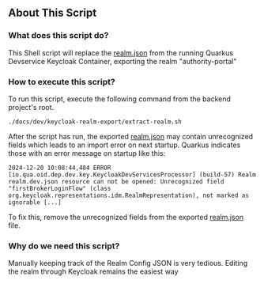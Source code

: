 ## About This Script

### What does this script do?

This Shell script will replace the [realm.json](../../../authority-portal-quarkus/src/main/resources/realm.json) 
from the running Quarkus Devservice Keycloak Container, exporting the realm "authority-portal"

### How to execute this script?

To run this script, execute the following command from the backend project's root.

```shell
./docs/dev/keycloak-realm-export/extract-realm.sh
```

After the script has run, the exported [realm.json](../../../authority-portal-quarkus/src/main/resources/realm.json) may contain unrecognized fields which leads to an import error on next startup.
Quarkus indicates those with an error message on startup like this:

```
2024-12-20 10:08:44,484 ERROR [io.qua.oid.dep.dev.key.KeycloakDevServicesProcessor] (build-57) Realm realm.dev.json resource can not be opened: Unrecognized field "firstBrokerLoginFlow" (class org.keycloak.representations.idm.RealmRepresentation), not marked as ignorable [...]
```

To fix this, remove the unrecognized fields from the exported [realm.json](../../../authority-portal-quarkus/src/main/resources/realm.json) file.

### Why do we need this script?

Manually keeping track of the Realm Config JSON is very tedious. Editing the realm through Keycloak remains the easiest way
